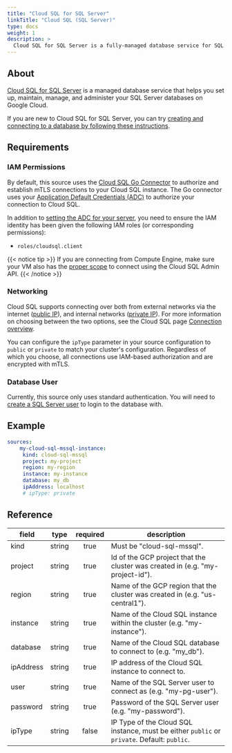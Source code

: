 ```yaml
---
title: "Cloud SQL for SQL Server"
linkTitle: "Cloud SQL (SQL Server)"
type: docs
weight: 1
description: >
  Cloud SQL for SQL Server is a fully-managed database service for SQL Server.
---
```


## About

[Cloud SQL for SQL Server][csql-mssql-docs] is a managed database service that
helps you set up, maintain, manage, and administer your SQL Server databases on
Google Cloud.

If you are new to Cloud SQL for SQL Server, you can try [creating and connecting
to a database by following these instructions][csql-mssql-connect].

[csql-mssql-docs]: https://cloud.google.com/sql/docs/sqlserver
[csql-mssql-connect]: https://cloud.google.com/sql/docs/sqlserver/connect-overview

## Requirements

### IAM Permissions

By default, this source uses the [Cloud SQL Go Connector][csql-go-conn] to
authorize and establish mTLS connections to your Cloud SQL instance. The Go
connector uses your [Application Default Credentials (ADC)][adc] to authorize
your connection to Cloud SQL.

In addition to [setting the ADC for your server][set-adc], you need to ensure
the IAM identity has been given the following IAM roles (or corresponding
permissions):

- `roles/cloudsql.client`

{{< notice tip >}}
If you are connecting from Compute Engine, make sure your VM
also has the [proper
scope][gce-access-scopes]
to connect using the Cloud SQL Admin API.
{{< /notice >}}

[csql-go-conn]: https://github.com/GoogleCloudPlatform/cloud-sql-go-connector
[adc]: https://cloud.google.com/docs/authentication#adc
[set-adc]: https://cloud.google.com/docs/authentication/provide-credentials-adc
[gce-access-scopes]: https://cloud.google.com/compute/docs/access/service-accounts#accesscopesiam

### Networking

Cloud SQL supports connecting over both from external networks via the internet
([public IP][public-ip]), and internal networks ([private IP][private-ip]).
For more information on choosing between the two options, see the Cloud SQL page
[Connection overview][conn-overview].

You can configure the `ipType` parameter in your source configuration to
`public` or `private` to match your cluster's configuration. Regardless of which
you choose, all connections use IAM-based authorization and are encrypted with
mTLS.

[private-ip]: https://cloud.google.com/sql/docs/sqlserver/configure-private-ip
[public-ip]: https://cloud.google.com/sql/docs/sqlserver/configure-ip
[conn-overview]: https://cloud.google.com/sql/docs/sqlserver/connect-overview

### Database User

Currently, this source only uses standard authentication. You will need to [create a
SQL Server user][cloud-sql-users] to login to the database with.

[cloud-sql-users]: https://cloud.google.com/sql/docs/sqlserver/create-manage-users

## Example

```yaml
sources:
    my-cloud-sql-mssql-instance:
     kind: cloud-sql-mssql
     project: my-project
     region: my-region
     instance: my-instance
     database: my_db
     ipAddress: localhost
     # ipType: private
```

## Reference

| **field** | **type** | **required** | **description**                                                                             |
|-----------|:--------:|:------------:|---------------------------------------------------------------------------------------------|
| kind      |  string  |     true     | Must be "cloud-sql-mssql".                                                                  |
| project   |  string  |     true     | Id of the GCP project that the cluster was created in (e.g. "my-project-id").               |
| region    |  string  |     true     | Name of the GCP region that the cluster was created in (e.g. "us-central1").                |
| instance  |  string  |     true     | Name of the Cloud SQL instance within the cluster (e.g. "my-instance").                      |
| database  |  string  |     true     | Name of the Cloud SQL database to connect to (e.g. "my_db").                                |
| ipAddress |  string  |     true     | IP address of the Cloud SQL instance to connect to.                                         |
| user      |  string  |     true     | Name of the SQL Server user to connect as (e.g. "my-pg-user").                              |
| password  |  string  |     true     | Password of the SQL Server user (e.g. "my-password").                                       |
| ipType    |  string  |    false     | IP Type of the Cloud SQL instance, must be either `public` or `private`. Default: `public`. |
